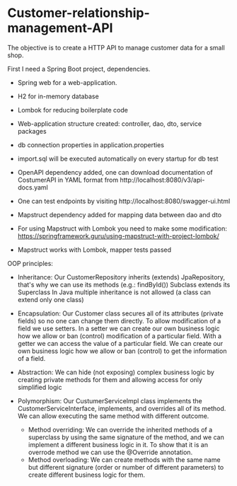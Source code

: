 # Customer-relationship-management-API
The objective is to create a HTTP API to manage customer data for a small shop.

First I need a Spring Boot project, dependencies.
- Spring web for a web-application.
- H2 for in-memory database
- Lombok for reducing boilerplate code

- Web-application structure created: controller, dao, dto, service packages
- db connection properties in application.properties
- import.sql will be executed automatically on every startup for db test
- OpenAPI dependency added, one can download documentation of CostumerAPI in YAML format from http://localhost:8080/v3/api-docs.yaml
- One can test endpoints by visiting http://localhost:8080/swagger-ui.html
- Mapstruct dependency added for mapping data between dao and dto
- For using Mapstruct with Lombok you need to make some modification: https://springframework.guru/using-mapstruct-with-project-lombok/
- Mapstruct works with Lombok, mapper tests passed

OOP principles:

- Inheritance: Our CustomerRepository inherits (extends) JpaRepository, that's why we can use its methods (e.g.: findById()) Subclass extends its Superclass
In Java multiple inheritance is not allowed (a class can extend only one class)

- Encapsulation: Our Customer class secures all of its attributes (private fields) so no one can change them directly. To allow modification of a field 
we use setters. In a setter we can create our own business logic how we allow or ban (control) modification of a particular field.
With a getter we can access the value of a particular field. We can create our own business logic how we allow or ban (control) to get the information of a field.

- Abstraction: We can hide (not exposing) complex business logic by creating private methods for them and allowing access for only simplified logic

- Polymorphism: Our CustumerServiceImpl class implements the CustomerServiceInterface, implements, and overrides all of its method. 
  We can allow executing the same method with different outcome.
  - Method overriding: We can override the inherited methods of a superclass by using the same signature of the method,
  and we can implement a different business logic in it. To show that it is an overrode method we can use the @Override annotation.
  - Method overloading: We can create methods with the same name but different signature (order or number of different parameters)
  to create different business logic for them.